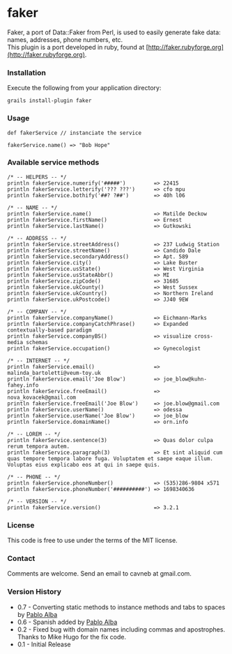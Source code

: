 # faker

Faker, a port of Data::Faker from Perl, is used to easily generate fake data: names, addresses, phone numbers, etc.  
This plugin is a port developed in ruby, found at [http://faker.rubyforge.org](http://faker.rubyforge.org).

### Installation

Execute the following from your application directory:

    grails install-plugin faker

### Usage

    def fakerService // instanciate the service

    fakerService.name() => "Bob Hope"

### Available service methods

    /* -- HELPERS -- */
    println fakerService.numerify('#####')         => 22415
    println fakerService.letterify('??? ???')      => cfo mpu
    println fakerService.bothify('##? ?##')        => 40h l06
    
    /* -- NAME -- */
    println fakerService.name()                    => Matilde Deckow
    println fakerService.firstName()               => Ernest
    println fakerService.lastName()                => Gutkowski
    
    /* -- ADDRESS -- */
    println fakerService.streetAddress()           => 237 Ludwig Station
    println fakerService.streetName()              => Candido Dale
    println fakerService.secondaryAddress()        => Apt. 589
    println fakerService.city()                    => Lake Buster
    println fakerService.usState()                 => West Virginia
    println fakerService.usStateAbbr()             => MI
    println fakerService.zipCode()                 => 31685
    println fakerService.ukCounty()                => West Sussex
    println fakerService.ukCountry()               => Northern Ireland
    println fakerService.ukPostcode()              => JJ40 9EW
    
    /* -- COMPANY -- */
    println fakerService.companyName()             => Eichmann-Marks
    println fakerService.companyCatchPhrase()      => Expanded contextually-based paradigm
    println fakerService.companyBS()               => visualize cross-media schemas
    println fakerService.occupation()              => Gynecologist
    
    /* -- INTERNET -- */
    println fakerService.email()                   => malinda_bartoletti@veum-toy.uk
    println fakerService.email('Joe Blow')         => joe_blow@kuhn-fahey.info
    println fakerService.freeEmail()               => nova_kovacek@gmail.com
    println fakerService.freeEmail('Joe Blow')     => joe.blow@gmail.com
    println fakerService.userName()                => odessa
    println fakerService.userName('Joe Blow')      => joe_blow
    println fakerService.domainName()              => orn.info
    
    /* -- LOREM -- */
    println fakerService.sentence(3)               => Quas dolor culpa rerum tempora autem.
    println fakerService.paragraph(3)              => Et sint aliquid cum quas tempore tempora labore fuga. Voluptatem et saepe eaque illum. Voluptas eius explicabo eos at qui in saepe quis.
    
    /* -- PHONE -- */
    println fakerService.phoneNumber()             => (535)286-9804 x571
    println fakerService.phoneNumber('##########') => 1698340636
    
    /* -- VERSION -- */
    println fakerService.version()                 => 3.2.1

### License

This code is free to use under the terms of the MIT license.

### Contact

Comments are welcome. Send an email to cavneb at gmail.com.

### Version History

* 0.7 - Converting static methods to instance methods and tabs to spaces by [Pablo Alba](http://albaontech.wordpress.com/)
* 0.6 - Spanish added by [Pablo Alba](http://albaontech.wordpress.com/)
* 0.2 - Fixed bug with domain names including commas and apostrophes. Thanks to Mike Hugo for the fix code.
* 0.1 - Initial Release
